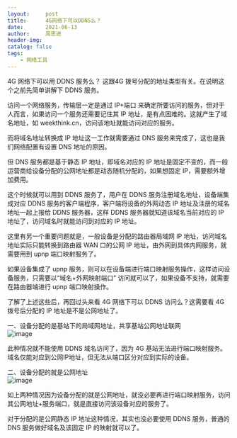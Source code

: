 ```yaml
---
layout:     post
title:      4G网络下可以DDNS么？
date:       2021-06-13
author:     周思进
header-img:	
catalog: false
tags:
    - 网络工具
---
```


4G 网络下可以用 DDNS 服务么？ 这跟4G 拨号分配的地址类型有关。在说明这个之前先简单讲解下 DDNS 服务。

访问一个网络服务，传输层一定是通过 IP+端口 来确定所要访问的服务，但对于人而言，如果访问一个服务还需要记住其 IP 地址，是有点困难的。这就产生了域名地址，如 weekthink.cn，访问该地址就能访问对应的服务。

而将域名地址转换成 IP 地址这一工作就需要通过 DNS 服务来完成了，这也是我们网络配置有设置 DNS 地址的原因。

但 DNS 服务都是基于静态 IP 地址，即域名对应的 IP 地址是固定不变的，而一般运营商给设备分配的公网地址都是动态随机分配的，如果想固定 IP，需要额外增加费用。

这个时候就可以用到 DDNS 服务了，用户在 DDNS 服务注册域名地址，设备端集成对应 DDNS 服务的客户端程序，客户端将设备的外网动态 IP 地址及注册的域名地址一起上报给 DDNS 服务器，这样 DDNS 服务器就知道该域名当前对应的 IP 地址了，访问域名时就能访问到对应的 IP 地址。

这里有另一个重要问题就是，一般设备是分配的路由器局域网 IP 地址，访问域名地址实际只能转换到路由器 WAN 口的公网 IP 地址，由外网到具体内网服务，就需要用到 upnp 端口映射服务了。

如果设备集成了 upnp 服务，则可以在设备端进行端口映射服务操作，这样访问设备服务，只需要以“域名+外网映射端口” 访问就可以了，如果设备不支持，就需要在路由器端进行 upnp 端口映射操作。

了解了上述这些后，再回过头来看 4G 网络下可以 DDNS 访问么？这需要看 4G 拨号后分配的 IP 地址是不是公网地址了。


一、设备分配的是基站下的局域网地址，共享基站公网地址联网  
![image](https://tva1.sinaimg.cn/large/008i3skNly1grgk2vislyj30po0boq3t.jpg)

此种情况就不能使用 DDNS 域名访问了，因为 4G 基站无法进行端口映射服务。域名仅能对应到公网IP地址，但无法从端口区分对应到实际的设备。


二、设备分配的就是公网地址  
![image](https://tva1.sinaimg.cn/large/008i3skNly1grgk749c2jj30r00kgwgc.jpg)

如上两种情况因为设备分配的就是公网地址，就没必要再进行端口映射服务，访问其公网地址+服务端口，就是直接访问该设备对应的服务了。  

对于分配的是公网静态 IP 地址这种情况，其实也没必要使用 DDNS 服务，普通的 DNS 服务做好域名及该固定 IP 的映射就可以了。



